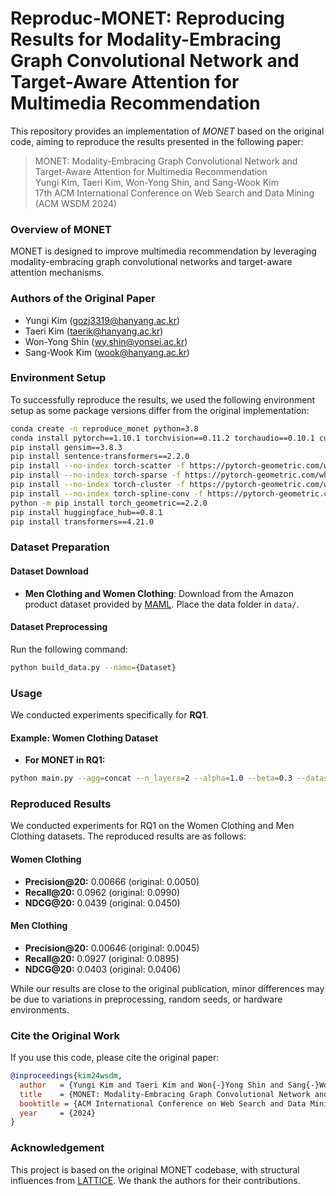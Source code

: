 # Reproduc-MONET: Reproducing Results for Modality-Embracing Graph Convolutional Network and Target-Aware Attention for Multimedia Recommendation

This repository provides an implementation of *MONET* based on the original code, aiming to reproduce the results presented in the following paper:

> MONET: Modality-Embracing Graph Convolutional Network and Target-Aware Attention for Multimedia Recommendation\
> Yungi Kim, Taeri Kim, Won-Yong Shin, and Sang-Wook Kim\
> 17th ACM International Conference on Web Search and Data Mining (ACM WSDM 2024)

### Overview of MONET

MONET is designed to improve multimedia recommendation by leveraging modality-embracing graph convolutional networks and target-aware attention mechanisms.

### Authors of the Original Paper

- Yungi Kim ([gozj3319@hanyang.ac.kr](mailto\:gozj3319@hanyang.ac.kr))
- Taeri Kim ([taerik@hanyang.ac.kr](mailto\:taerik@hanyang.ac.kr))
- Won-Yong Shin ([wy.shin@yonsei.ac.kr](mailto\:wy.shin@yonsei.ac.kr))
- Sang-Wook Kim ([wook@hanyang.ac.kr](mailto\:wook@hanyang.ac.kr))


### Environment Setup

To successfully reproduce the results, we used the following environment setup as some package versions differ from the original implementation:

```bash
conda create -n reproduce_monet python=3.8
conda install pytorch==1.10.1 torchvision==0.11.2 torchaudio==0.10.1 cudatoolkit=11.3 -c pytorch -c conda-forge
pip install gensim==3.8.3
pip install sentence-transformers==2.2.0
pip install --no-index torch-scatter -f https://pytorch-geometric.com/whl/torch-1.10.1+cu113.html
pip install --no-index torch-sparse -f https://pytorch-geometric.com/whl/torch-1.10.1+cu113.html
pip install --no-index torch-cluster -f https://pytorch-geometric.com/whl/torch-1.10.1+cu113.html
pip install --no-index torch-spline-conv -f https://pytorch-geometric.com/whl/torch-1.10.1+cu113.html
python -m pip install torch_geometric==2.2.0
pip install huggingface_hub==0.8.1
pip install transformers==4.21.0
```

### Dataset Preparation

#### Dataset Download

- **Men Clothing and Women Clothing**: Download from the Amazon product dataset provided by [MAML](https://github.com/liufancs/MAML). Place the data folder in `data/`.

#### Dataset Preprocessing

Run the following command:

```bash
python build_data.py --name={Dataset}
```

### Usage

We conducted experiments specifically for **RQ1**.

#### Example: Women Clothing Dataset

- **For MONET in RQ1:**

```bash
python main.py --agg=concat --n_layers=2 --alpha=1.0 --beta=0.3 --dataset=WomenClothing --model_name=MONET_2_10_3
```

### Reproduced Results

We conducted experiments for RQ1 on the Women Clothing and Men Clothing datasets. The reproduced results are as follows:

#### Women Clothing

- **Precision\@20:** 0.00666 (original: 0.0050)
- **Recall\@20:** 0.0962 (original: 0.0990)
- **NDCG\@20:** 0.0439 (original: 0.0450)

#### Men Clothing

- **Precision\@20:** 0.00646 (original: 0.0045)
- **Recall\@20:** 0.0927 (original: 0.0895)
- **NDCG\@20:** 0.0403 (original: 0.0406)

While our results are close to the original publication, minor differences may be due to variations in preprocessing, random seeds, or hardware environments.

### Cite the Original Work

If you use this code, please cite the original paper:

```bibtex
@inproceedings{kim24wsdm,
  author   = {Yungi Kim and Taeri Kim and Won{-}Yong Shin and Sang{-}Wook Kim},
  title    = {MONET: Modality-Embracing Graph Convolutional Network and Target-Aware Attention for Multimedia Recommendation},
  booktitle = {ACM International Conference on Web Search and Data Mining (ACM WSDM 2024)},
  year     = {2024}
}
```

### Acknowledgement

This project is based on the original MONET codebase, with structural influences from [LATTICE](https://github.com/CRIPAC-DIG/LATTICE). We thank the authors for their contributions.

